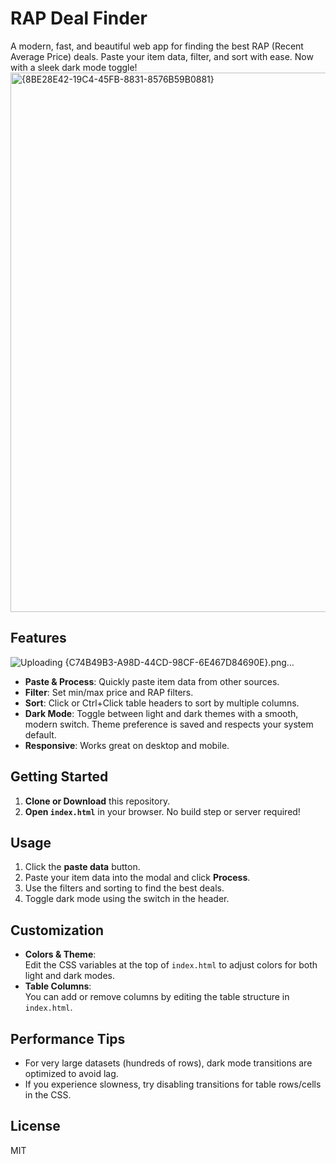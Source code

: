 # RAP Deal Finder

A modern, fast, and beautiful web app for finding the best RAP (Recent Average Price) deals. Paste your item data, filter, and sort with ease. Now with a sleek dark mode toggle!
<img width="863" alt="{8BE28E42-19C4-45FB-8831-8576B59B0881}" src="https://github.com/user-attachments/assets/f9c76da2-1057-43f1-8faa-4bb09ff7aee5" />

## Features
![Uploading {C74B49B3-A98D-44CD-98CF-6E467D84690E}.png…]()

- **Paste & Process**: Quickly paste item data from other sources.
- **Filter**: Set min/max price and RAP filters.
- **Sort**: Click or Ctrl+Click table headers to sort by multiple columns.
- **Dark Mode**: Toggle between light and dark themes with a smooth, modern switch. Theme preference is saved and respects your system default.
- **Responsive**: Works great on desktop and mobile.

## Getting Started

1. **Clone or Download** this repository.
2. **Open `index.html`** in your browser. No build step or server required!

## Usage

1. Click the **paste data** button.
2. Paste your item data into the modal and click **Process**.
3. Use the filters and sorting to find the best deals.
4. Toggle dark mode using the switch in the header.

## Customization

- **Colors & Theme**:  
  Edit the CSS variables at the top of `index.html` to adjust colors for both light and dark modes.
- **Table Columns**:  
  You can add or remove columns by editing the table structure in `index.html`.

## Performance Tips

- For very large datasets (hundreds of rows), dark mode transitions are optimized to avoid lag.
- If you experience slowness, try disabling transitions for table rows/cells in the CSS.

## License

MIT 
